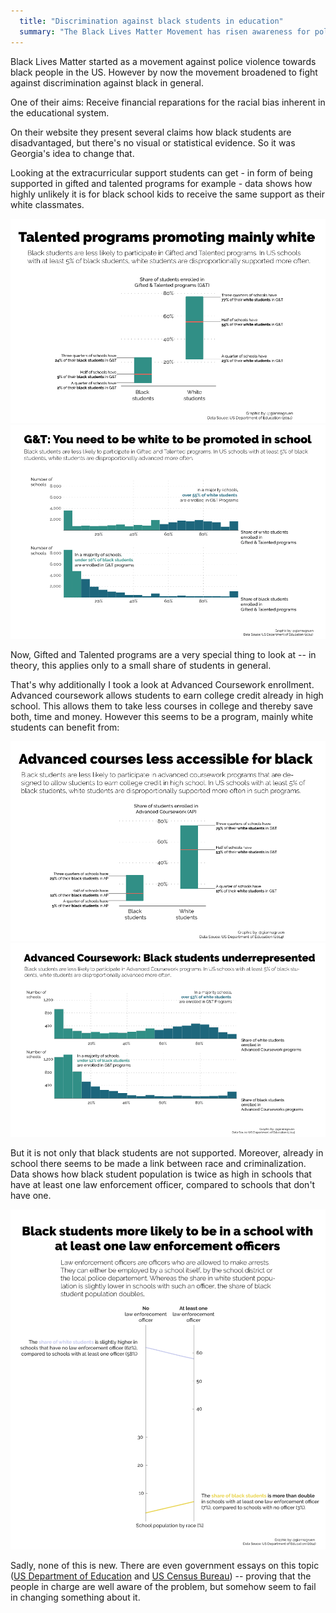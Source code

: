 ```yaml
---
  title: "Discrimination against black students in education"
  summary: "The Black Lives Matter Movement has risen awareness for police violence against black people. However, criminal justice is not the only field where people of color are being discriminated. Already in school, black students are disproportionally underprivileged."
---
```


Black Lives Matter started as a movement against police violence towards black people in the US. However by now the movement broadened to fight against discrimination against black in general.

One of their aims: Receive financial reparations for the racial bias inherent in the educational system.

On their website they present several claims how black students are disadvantaged, but there's no visual or statistical evidence. So it was Georgia's idea to change that.

Looking at the extracurricular support students can get - in form of being supported in gifted and talented programs for example - data shows how highly unlikely it is for black school kids to receive the same support as their white classmates.

![gifted_talendted_enrolement_by_race](boxplot_gifted_talented-960-02.png)
![gifted_talented_distribution_by_race](GT-histogram-02.png)

Now, Gifted and Talented programs are a very special thing to look at -- in theory, this applies only to a small share of students in general.

That's why additionally I took a look at Advanced Coursework enrollment. Advanced coursework allows students to earn college credit already in high school. This allows them to take less courses in college and thereby save both, time and money. However this seems to be a program, mainly white students can benefit from:

![advanced_coursework_enrolement_by_race](boxplot_advanced_coursework-960-01.png)
![advanced_coursework_distribution_by_race](ac-histogram-960-01.png)

But it is not only that black students are not supported. Moreover, already in school there seems to be made a link between race and criminalization. Data shows how black student population is twice as high in schools that have at least one law enforcement officer, compared to schools that don't have one.

![BLM_race_correlation_law_enforcement_officers](lawofficers-960-01.png)

Sadly, none of this is new. There are even government essays on this topic ([US Department of Education](https://nces.ed.gov/fastfacts/display.asp?id=72) and [US Census Bureau](https://www.census.gov/content/dam/Census/library/publications/2016/demo/p20-578.pdf)) -- proving that the people in charge are well aware of the problem, but somehow seem to fail in changing something about it.
